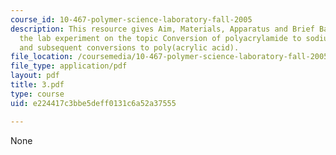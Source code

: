 ```yaml
---
course_id: 10-467-polymer-science-laboratory-fall-2005
description: This resource gives Aim, Materials, Apparatus and Brief Background about
  the lab experiment on the topic Conversion of polyacrylamide to sodium polyacrylatesalt
  and subsequent conversions to poly(acrylic acid).
file_location: /coursemedia/10-467-polymer-science-laboratory-fall-2005/e224417c3bbe5deff0131c6a52a37555_3.pdf
file_type: application/pdf
layout: pdf
title: 3.pdf
type: course
uid: e224417c3bbe5deff0131c6a52a37555

---
```

None